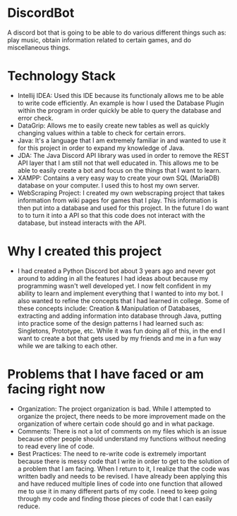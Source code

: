 # DiscordBot
A discord bot that is going to be able to do various different things such as: play music, obtain information related to certain games, and do 
  miscellaneous things. 

# Technology Stack 
  - Intellij IDEA: Used this IDE because its functionaly allows me to be able to write code efficiently. An example is how I used the Database Plugin within 
      the program in order quickly be able to query the database and error check. 
  - DataGrip: Allows me to easily create new tables as well as quickly changing values within a table to check for certain errors. 
  - Java: It's a language that I am extremely familiar in and wanted to use it for this project in order to expand my knowledge of Java. 
  - JDA: The Java Discord API library was used in order to remove the REST API layer that I am still not that well educated in. This allows me to be able to
      easily create a bot and focus on the things that I want to learn.
  - XAMPP: Contains a very easy way to create your own SQL (MariaDB) database on your computer. I used this to host my own server.
  - WebScraping Project: I created my own webscraping project that takes information from wiki pages for games that I  play. This information is then put into a database and used for this project. In the future I do want to to turn it into a API so that this code does not interact with the database, but instead interacts with the API. 

# Why I created this project
  - I had created a Python Discord bot about 3 years ago and never got around to adding in all the features I had ideas about because my programming wasn't 
      well developed yet. I now felt confident in my ability to learn and implement everything that I wanted to into my bot. I also wanted to refine the concepts
      that I had learned in college. Some of these concepts include: Creation & Manipulation of Databases, extracting and adding information into database through
      Java, putting into practice some of the design patterns I had learned such as: Singletons, Prototype, etc. While it was fun doing all of this, in the end
      I want to create a bot that gets used by my friends and me in a fun way while we are talking to each other.
      
# Problems that I have faced or am facing right now
  - Organization: The project organization is bad. While I attempted to organize the project, there needs to be more improvement made on the organization of
      where certain code should go and in what package. 
  - Comments: There is not a lot of comments on my files which is an issue because other people should understand my functions without needing to read
      every line of code. 
  - Best Practices: The need to re-write code is extremely important because there is messy code that I write in order to get to the solution of a problem that I am facing. When I return to it, I realize that the code was written badly and needs to be revised. I have already been applying this and have reduced 
      multiple lines of code into one function that allowed me to use it in many different parts of my code. I need to keep going through my code and finding those pieces of code that I can easily reduce. 
